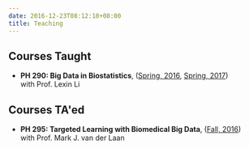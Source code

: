 ```yaml
---
date: 2016-12-23T08:12:18+08:00
title: Teaching
---
```


## Courses Taught

- **PH 290: Big Data in Biostatistics**, ([Spring, 2016](link), [Spring, 2017](link)) <br>
with Prof. Lexin Li


## Courses TA'ed


- **PH 295: Targeted Learning with Biomedical Big Data**, ([Fall, 2016](link)) <br>
with Prof. Mark J. van der Laan



